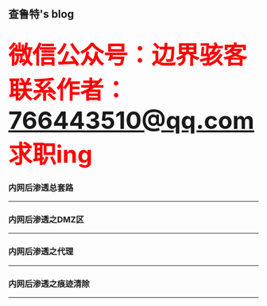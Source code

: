 ## 查鲁特's blog
<font color=red size=72>微信公众号：边界骇客联系作者：766443510@qq.com 求职ing</font>
----
### 内网后渗透总套路
----
### 内网后渗透之DMZ区
----
### 内网后渗透之代理
---
### 内网后渗透之痕迹清除
---
